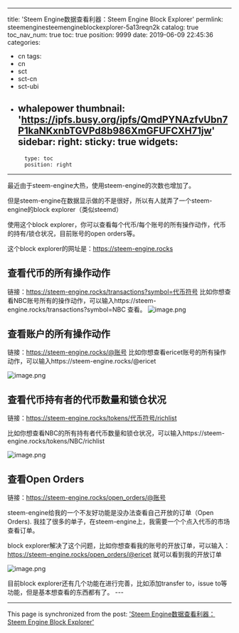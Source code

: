 
---
title: 'Steem Engine数据查看利器：Steem Engine Block Explorer'
permlink: steemenginesteemengineblockexplorer-5a13reqn2k
catalog: true
toc_nav_num: true
toc: true
position: 9999
date: 2019-06-09 22:45:36
categories:
- cn
tags:
- cn
- sct
- sct-cn
- sct-ubi
- whalepower
thumbnail: 'https://ipfs.busy.org/ipfs/QmdPYNAzfvUbn7P1kaNKxnbTGVPd8b986XmGFUFCXH71jw'
sidebar:
    right:
        sticky: true
widgets:
    -
        type: toc
        position: right
---


最近由于steem-engine大热，使用steem-engine的次数也增加了。

但是steem-engine在数据显示做的不是很好，所以有人就弄了一个steem-engine的block explorer（类似steemd）

使用这个block explorer，你可以查看每个代币/每个账号的所有操作动作，代币的持有/锁仓状况，目前账号的open orders等。

这个block explorer的网址是：https://steem-engine.rocks

<h2>查看代币的所有操作动作</h2>

链接：https://steem-engine.rocks/transactions?symbol=代币符号
比如你想查看NBC账号所有的操作动作，可以输入https://steem-engine.rocks/transactions?symbol=NBC 查看。
<img src="https://ipfs.busy.org/ipfs/QmdPYNAzfvUbn7P1kaNKxnbTGVPd8b986XmGFUFCXH71jw" alt="image.png" /><br/>

<h2>查看账户的所有操作动作</h2>

链接：https://steem-engine.rocks/@账号
比如你想查看ericet账号的所有操作动作，可以输入https://steem-engine.rocks/@ericet

<img src="https://ipfs.busy.org/ipfs/QmQuDYZRZG8UCQZhatCNcCTv2bVwwjFhyXY4H9BfSFBTpW" alt="image.png" /><br/>

<h2>查看代币持有者的代币数量和锁仓状况</h2>

链接：https://steem-engine.rocks/tokens/代币符号/richlist

比如你想查看NBC的所有持有者代币数量和锁仓状况，可以输入https://steem-engine.rocks/tokens/NBC/richlist

<img src="https://ipfs.busy.org/ipfs/QmbVqmgF27GeY3P4kbPKJR6MNAt8s6QcYi6wewCByFhgTC" alt="image.png" /><br/>

<h2>查看Open Orders</h2>

链接：https://steem-engine.rocks/open_orders/@账号

steem-engine给我的一个不友好功能是没办法查看自己开放的订单（Open Orders). 我挂了很多的单子，在steem-engine上，我需要一个个点入代币的市场查看订单。

block explorer解决了这个问题，比如你想查看我的账号的开放订单，可以输入：https://steem-engine.rocks/open_orders/@ericet 就可以看到我的开放订单

<img src="https://ipfs.busy.org/ipfs/QmYUXMKYpLzDqcLe8tCnfVzNup4FVDS1gY4pWr7ohgiMWY" alt="image.png" /><br/>

目前block explorer还有几个功能在进行完善，比如添加transfer to，issue to等功能，但是基本想查看的东西都有了。 ---

- - -

This page is synchronized from the post: ['Steem Engine数据查看利器：Steem Engine Block Explorer'](https://steemit.com/@ericet/steemenginesteemengineblockexplorer-5a13reqn2k)
